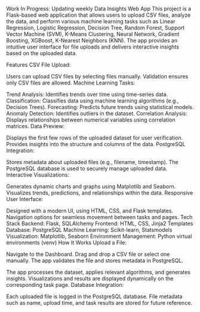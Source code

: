 Work In Progress: Updating weekly
Data Insights Web App
This project is a Flask-based web application that allows users to upload CSV files, analyze the data, and perform various machine learning tasks such as Linear Regression,
Logistic Regression,
Decision Tree,
Random Forest,
Support Vector Machine (SVM),
K-Means Clustering,
Neural Network,
Gradient Boosting,
XGBoost,
K-Nearest Neighbors (KNN). The app provides an intuitive user interface for file uploads and delivers interactive insights based on the uploaded data.

Features
CSV File Upload:

Users can upload CSV files by selecting files manually.
Validation ensures only CSV files are allowed.
Machine Learning Tasks:

Trend Analysis: Identifies trends over time using time-series data.
Classification: Classifies data using machine learning algorithms (e.g., Decision Trees).
Forecasting: Predicts future trends using statistical models.
Anomaly Detection: Identifies outliers in the dataset.
Correlation Analysis: Displays relationships between numerical variables using correlation matrices.
Data Preview:

Displays the first few rows of the uploaded dataset for user verification.
Provides insights into the structure and columns of the data.
PostgreSQL Integration:

Stores metadata about uploaded files (e.g., filename, timestamp).
The PostgreSQL database is used to securely manage uploaded data.
Interactive Visualizations:

Generates dynamic charts and graphs using Matplotlib and Seaborn.
Visualizes trends, predictions, and relationships within the data.
Responsive User Interface:

Designed with a modern UI, using HTML, CSS, and Flask templates.
Navigation options for seamless movement between tasks and pages.
Tech Stack
Backend: Flask, SQLAlchemy
Frontend: HTML, CSS, Jinja2 Templates
Database: PostgreSQL
Machine Learning: Scikit-learn, Statsmodels
Visualization: Matplotlib, Seaborn
Environment Management: Python virtual environments (venv)
How It Works
Upload a File:

Navigate to the Dashboard.
Drag and drop a CSV file or select one manually.
The app validates the file and stores metadata in PostgreSQL.


The app processes the dataset, applies relevant algorithms, and generates insights.
Visualizations and results are displayed dynamically on the corresponding task page.
Database Integration:

Each uploaded file is logged in the PostgreSQL database.
File metadata such as name, upload time, and task results are stored for future reference.
